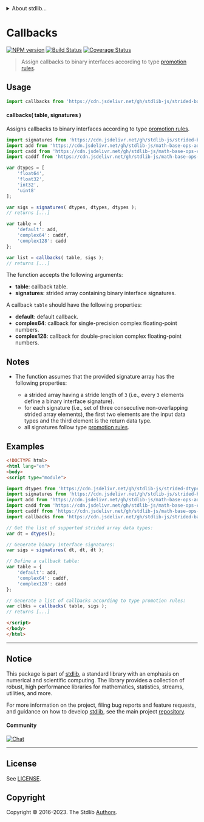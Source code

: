 <!--

@license Apache-2.0

Copyright (c) 2021 The Stdlib Authors.

Licensed under the Apache License, Version 2.0 (the "License");
you may not use this file except in compliance with the License.
You may obtain a copy of the License at

   http://www.apache.org/licenses/LICENSE-2.0

Unless required by applicable law or agreed to in writing, software
distributed under the License is distributed on an "AS IS" BASIS,
WITHOUT WARRANTIES OR CONDITIONS OF ANY KIND, either express or implied.
See the License for the specific language governing permissions and
limitations under the License.

-->


<details>
  <summary>
    About stdlib...
  </summary>
  <p>We believe in a future in which the web is a preferred environment for numerical computation. To help realize this future, we've built stdlib. stdlib is a standard library, with an emphasis on numerical and scientific computation, written in JavaScript (and C) for execution in browsers and in Node.js.</p>
  <p>The library is fully decomposable, being architected in such a way that you can swap out and mix and match APIs and functionality to cater to your exact preferences and use cases.</p>
  <p>When you use stdlib, you can be absolutely certain that you are using the most thorough, rigorous, well-written, studied, documented, tested, measured, and high-quality code out there.</p>
  <p>To join us in bringing numerical computing to the web, get started by checking us out on <a href="https://github.com/stdlib-js/stdlib">GitHub</a>, and please consider <a href="https://opencollective.com/stdlib">financially supporting stdlib</a>. We greatly appreciate your continued support!</p>
</details>

# Callbacks

[![NPM version][npm-image]][npm-url] [![Build Status][test-image]][test-url] [![Coverage Status][coverage-image]][coverage-url] <!-- [![dependencies][dependencies-image]][dependencies-url] -->

> Assign callbacks to binary interfaces according to type [promotion rules][@stdlib/ndarray/promotion-rules].

<!-- Section to include introductory text. Make sure to keep an empty line after the intro `section` element and another before the `/section` close. -->

<section class="intro">

</section>

<!-- /.intro -->

<!-- Package usage documentation. -->



<section class="usage">

## Usage

```javascript
import callbacks from 'https://cdn.jsdelivr.net/gh/stdlib-js/strided-base-binary-signature-callbacks@esm/index.mjs';
```

#### callbacks( table, signatures )

Assigns callbacks to binary interfaces according to type [promotion rules][@stdlib/ndarray/promotion-rules].

```javascript
import signatures from 'https://cdn.jsdelivr.net/gh/stdlib-js/strided-base-binary-dtype-signatures@esm/index.mjs';
import add from 'https://cdn.jsdelivr.net/gh/stdlib-js/math-base-ops-add@esm/index.mjs';
import cadd from 'https://cdn.jsdelivr.net/gh/stdlib-js/math-base-ops-cadd@esm/index.mjs';
import caddf from 'https://cdn.jsdelivr.net/gh/stdlib-js/math-base-ops-caddf@esm/index.mjs';

var dtypes = [
    'float64',
    'float32',
    'int32',
    'uint8'
];

var sigs = signatures( dtypes, dtypes, dtypes );
// returns [...]

var table = {
    'default': add,
    'complex64': caddf,
    'complex128': cadd
};

var list = callbacks( table, sigs );
// returns [...]
```

The function accepts the following arguments:

-   **table**: callback table.
-   **signatures**: strided array containing binary interface signatures.

A callback `table` should have the following properties:

-   **default**: default callback.
-   **complex64**: callback for single-precision complex floating-point numbers.
-   **complex128**: callback for double-precision complex floating-point numbers.

</section>

<!-- /.usage -->

<!-- Package usage notes. Make sure to keep an empty line after the `section` element and another before the `/section` close. -->

<section class="notes">

## Notes

-   The function assumes that the provided signature array has the following properties:

    -   a strided array having a stride length of `3` (i.e., every `3` elements define a binary interface signature).
    -   for each signature (i.e., set of three consecutive non-overlapping strided array elements), the first two elements are the input data types and the third element is the return data type.
    -   all signatures follow type [promotion rules][@stdlib/ndarray/promotion-rules].

</section>

<!-- /.notes -->

<!-- Package usage examples. -->

<section class="examples">

## Examples

<!-- eslint no-undef: "error" -->

```html
<!DOCTYPE html>
<html lang="en">
<body>
<script type="module">

import dtypes from 'https://cdn.jsdelivr.net/gh/stdlib-js/strided-dtypes@esm/index.mjs';
import signatures from 'https://cdn.jsdelivr.net/gh/stdlib-js/strided-base-binary-dtype-signatures@esm/index.mjs';
import add from 'https://cdn.jsdelivr.net/gh/stdlib-js/math-base-ops-add@esm/index.mjs';
import cadd from 'https://cdn.jsdelivr.net/gh/stdlib-js/math-base-ops-cadd@esm/index.mjs';
import caddf from 'https://cdn.jsdelivr.net/gh/stdlib-js/math-base-ops-caddf@esm/index.mjs';
import callbacks from 'https://cdn.jsdelivr.net/gh/stdlib-js/strided-base-binary-signature-callbacks@esm/index.mjs';

// Get the list of supported strided array data types:
var dt = dtypes();

// Generate binary interface signatures:
var sigs = signatures( dt, dt, dt );

// Define a callback table:
var table = {
    'default': add,
    'complex64': caddf,
    'complex128': cadd
};

// Generate a list of callbacks according to type promotion rules:
var clbks = callbacks( table, sigs );
// returns [...]

</script>
</body>
</html>
```

</section>

<!-- /.examples -->

<!-- Section to include cited references. If references are included, add a horizontal rule *before* the section. Make sure to keep an empty line after the `section` element and another before the `/section` close. -->

<section class="references">

</section>

<!-- /.references -->

<!-- Section for related `stdlib` packages. Do not manually edit this section, as it is automatically populated. -->

<section class="related">

</section>

<!-- /.related -->

<!-- Section for all links. Make sure to keep an empty line after the `section` element and another before the `/section` close. -->


<section class="main-repo" >

* * *

## Notice

This package is part of [stdlib][stdlib], a standard library with an emphasis on numerical and scientific computing. The library provides a collection of robust, high performance libraries for mathematics, statistics, streams, utilities, and more.

For more information on the project, filing bug reports and feature requests, and guidance on how to develop [stdlib][stdlib], see the main project [repository][stdlib].

#### Community

[![Chat][chat-image]][chat-url]

---

## License

See [LICENSE][stdlib-license].


## Copyright

Copyright &copy; 2016-2023. The Stdlib [Authors][stdlib-authors].

</section>

<!-- /.stdlib -->

<!-- Section for all links. Make sure to keep an empty line after the `section` element and another before the `/section` close. -->

<section class="links">

[npm-image]: http://img.shields.io/npm/v/@stdlib/strided-base-binary-signature-callbacks.svg
[npm-url]: https://npmjs.org/package/@stdlib/strided-base-binary-signature-callbacks

[test-image]: https://github.com/stdlib-js/strided-base-binary-signature-callbacks/actions/workflows/test.yml/badge.svg?branch=v0.1.0
[test-url]: https://github.com/stdlib-js/strided-base-binary-signature-callbacks/actions/workflows/test.yml?query=branch:v0.1.0

[coverage-image]: https://img.shields.io/codecov/c/github/stdlib-js/strided-base-binary-signature-callbacks/main.svg
[coverage-url]: https://codecov.io/github/stdlib-js/strided-base-binary-signature-callbacks?branch=main

<!--

[dependencies-image]: https://img.shields.io/david/stdlib-js/strided-base-binary-signature-callbacks.svg
[dependencies-url]: https://david-dm.org/stdlib-js/strided-base-binary-signature-callbacks/main

-->

[chat-image]: https://img.shields.io/gitter/room/stdlib-js/stdlib.svg
[chat-url]: https://app.gitter.im/#/room/#stdlib-js_stdlib:gitter.im

[stdlib]: https://github.com/stdlib-js/stdlib

[stdlib-authors]: https://github.com/stdlib-js/stdlib/graphs/contributors

[umd]: https://github.com/umdjs/umd
[es-module]: https://developer.mozilla.org/en-US/docs/Web/JavaScript/Guide/Modules

[deno-url]: https://github.com/stdlib-js/strided-base-binary-signature-callbacks/tree/deno
[umd-url]: https://github.com/stdlib-js/strided-base-binary-signature-callbacks/tree/umd
[esm-url]: https://github.com/stdlib-js/strided-base-binary-signature-callbacks/tree/esm
[branches-url]: https://github.com/stdlib-js/strided-base-binary-signature-callbacks/blob/main/branches.md

[stdlib-license]: https://raw.githubusercontent.com/stdlib-js/strided-base-binary-signature-callbacks/main/LICENSE

[@stdlib/ndarray/promotion-rules]: https://github.com/stdlib-js/stdlib/tree/esm

</section>

<!-- /.links -->
